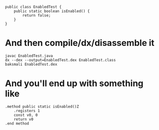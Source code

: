 ```
public class EnabledTest {
    public static boolean isEnabled() {
        return false;
    }
}
```
# And then compile/dx/disassemble it  

```
javac EnabledTest.java
dx --dex --output=EnabledTest.dex EnabledTest.class
baksmali EnabledTest.dex
```
# And you'll end up with something like  

```
.method public static isEnabled()Z
    .registers 1
    const v0, 0
    return v0
.end method
```
